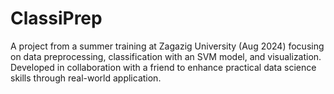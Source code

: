 # ClassiPrep
A project from a summer training at Zagazig University (Aug 2024) focusing on data preprocessing, classification with an SVM model, and visualization. Developed in collaboration with a friend to enhance practical data science skills through real-world application.
